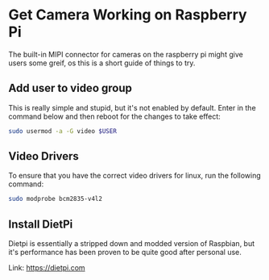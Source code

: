 # Get Camera Working on Raspberry Pi

The built-in MIPI connector for cameras on the raspberry pi might give users some greif, os this is a short guide of things to try.

## Add user to video group

This is really simple and stupid, but it's not enabled by default. Enter in the command below and then reboot for the changes to take effect:

``` bash
sudo usermod -a -G video $USER
```

## Video Drivers

To ensure that you have the correct video drivers for linux, run the following command:

``` bash
sudo modprobe bcm2835-v4l2 
```

## Install DietPi

Dietpi is essentially a stripped down and modded version of Raspbian, but it's performance has been proven to be quite good after personal use.

Link: <https://dietpi.com>